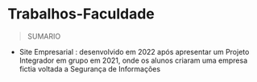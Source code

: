 # Trabalhos-Faculdade

  > SUMARIO 

- Site Empresarial : desenvolvido em 2022 após apresentar um Projeto Integrador em grupo em 2021, onde os alunos criaram uma empresa fictia voltada a Segurança de Informações
